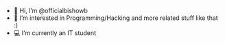 - 👋 Hi, I’m @officialbishowb
- 👀 I’m interested in Programming/Hacking and more related stuff like that :)
- 💻 I’m currently an IT student

<!---
officialbishowb/officialbishowb is a ✨ special ✨ repository because its `README.md` (this file) appears on your GitHub profile.
You can click the Preview link to take a look at your changes.
--->
